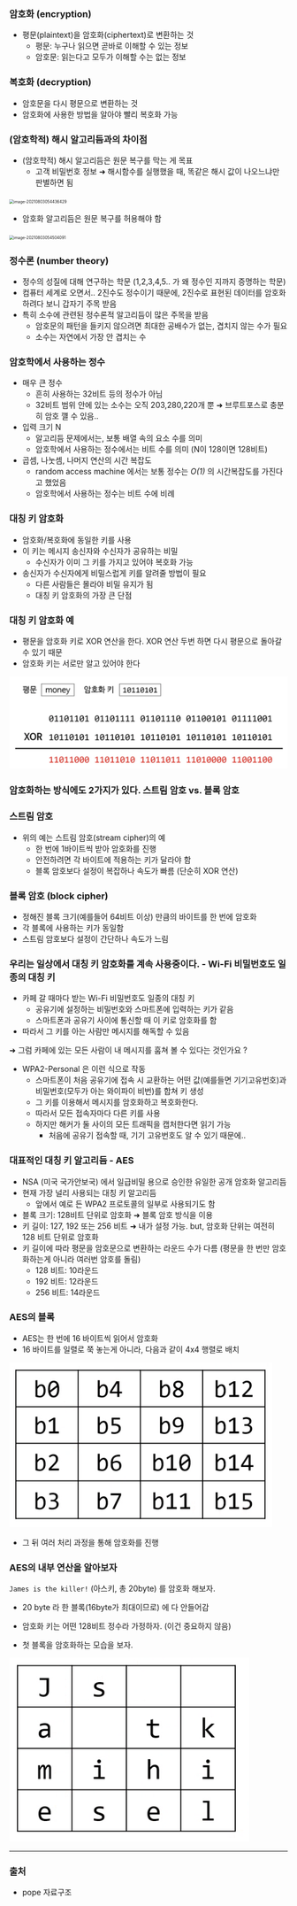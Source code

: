 ### 암호화 (encryption)

* 평문(plaintext)을 암호화(ciphertext)로 변환하는 것
  * 평문: 누구나 읽으면 곧바로 이해할 수 있는 정보
  * 암호문: 읽는다고 모두가 이해할 수는 없는 정보



### 복호화 (decryption)

* 암호문을 다시 평문으로 변환하는 것
* 암호화에 사용한 방법을 알아야 빨리 복호화 가능



### (암호학적) 해시 알고리듬과의 차이점

* (암호학적) 해시 알고리듬은 원문 복구를 막는 게 목표
  * 고객 비밀번호 정보 ➜ 해시함수를 실행했을 때, 똑같은 해시 값이 나오느냐만 판별하면 됨

<img src="/Users/kong/Library/Application Support/typora-user-images/image-20210803054436429.png" alt="image-20210803054436429" style="zoom:50%;" />

* 암호화 알고리듬은 원문 복구를 허용해야 함

<img src="/Users/kong/Library/Application Support/typora-user-images/image-20210803054504091.png" alt="image-20210803054504091" style="zoom:50%;" />



### 정수론 (number theory)

* 정수의 성질에 대해 연구하는 학문 (1,2,3,4,5.. 가 왜 정수인 지까지 증명하는 학문)
* 컴퓨터 세계로 오면서.. 2진수도 정수이기 때문에, 2진수로 표현된 데이터를 암호화하려다 보니 갑자기 주목 받음
* 특히 소수에 관련된 정수론적 알고리듬이 많은 주목을 받음
  * 암호문의 패턴을 들키지 않으려면 최대한 공배수가 없는, 겹치지 않는 수가 필요
  * 소수는 자연에서 가장 안 겹치는 수



### 암호학에서 사용하는 정수

* 매우 큰 정수
  * 흔히 사용하는 32비트 등의 정수가 아님
  * 32비트 범위 안에 있는 소수는 오직 203,280,220개 뿐 ➜ 브루트포스로 충분히 암호 꺨 수 있음..
* 입력 크기 N
  * 알고리듬 문제에서는, 보통 배열 속의 요소 수를 의미
  * 암호학에서 사용하는 정수에서는 비트 수를 의미 (N이 128이면 128비트)
* 곱셈, 나눗셈, 나머지 연산의 시간 복잡도
  * random access machine 에서는 보통 정수는 *O(1)* 의 시간복잡도를 가진다고 했었음
  * 암호학에서 사용하는 정수는 비트 수에 비례



### 대칭 키 암호화

* 암호화/복호화에 동일한 키를 사용
* 이 키는 메시지 송신자와 수신자가 공유하는 비밀
  * 수신자가 이미 그 키를 가지고 있어야 복호화 가능
* 송신자가 수신자에게 비밀스럽게 키를 알려줄 방법이 필요
  * 다른 사람들은 몰라야 비밀 유지가 됨
  * 대칭 키 암호화의 가장 큰 단점



### 대칭 키 암호화 예

* 평문을 암호화 키로 XOR 연산을 한다. XOR 연산 두번 하면 다시 평문으로 돌아갈 수 있기 때문 
* 암호화 키는 서로만 알고 있어야 한다

![image-20210805044558571](./images/image-20210805044558571.png)



### 암호화하는 방식에도 2가지가 있다. 스트림 암호 vs. 블록 암호

### 스트림 암호

* 위의 예는 스트림 암호(stream cipher)의 예
  * 한 번에 1바이트씩 받아 암호화를 진행
  * 안전하려면 각 바이트에 적용하는 키가 달라야 함
  * 블록 암호보다 설정이 복잡하나 속도가 빠름 (단순히 XOR 연산)

### 블록 암호 (block cipher)

* 정해진 블록 크기(예를들어 64비트 이상) 만큼의 바이트를 한 번에 암호화
* 각 블록에 사용하는 키가 동일함
* 스트림 암호보다 설정이 간단하나 속도가 느림



### 우리는 일상에서 대칭 키 암호화를 계속 사용중이다. - Wi-Fi 비밀번호도 일종의 대칭 키

* 카페 갈 때마다 받는 Wi-Fi 비밀번호도 일종의 대칭 키
  * 공유기에 설정하는 비밀번호와 스마트폰에 입력하는 키가 같음
  * 스마트폰과 공유기 사이에 통신할 때 이 키로 암호화를 함
* 따라서 그 키를 아는 사람만 메시지를 해독할 수 있음

➜ 그럼 카페에 있는 모든 사람이 내 메시지를 훔쳐 볼 수 있다는 것인가요 ?

* WPA2-Personal 은 이런 식으로 작동
  * 스마트폰이 처음 공유기에 접속 시 교환하는 어떤 값(예를들면 기기고유번호)과 비밀번호(모두가 아는 와이파이 비번)를 합쳐 키 생성
  * 그 키를 이용해서 메시지를 암호화하고 복호화한다.
  * 따라서 모든 접속자마다 다른 키를 사용
  * 하지만 해커가 둘 사이의 모든 트래픽을 캡처한다면 읽기 가능
    * 처음에 공유기 접속할 때, 기기 고유번호도 알 수 있기 때문에..



### 대표적인 대칭 키 알고리듬 - AES

* NSA (미국 국가안보국) 에서 일급비밀 용으로 승인한 유일한 공개 암호화 알고리듬
* 현재 가장 널리 사용되는 대칭 키 알고리듬
  * 앞에서 예로 든 WPA2 프로토콜의 일부로 사용되기도 함
* 블록 크기: 128비트 단위로 암호화 ➜ 블록 암호 방식을 이용
* 키 길이: 127, 192 또는 256 비트 ➜ 내가 설정 가능. but, 암호화 단위는 여전히 128 비트 단위로 암호화
* 키 길이에 따라 평문을 암호문으로 변환하는 라운드 수가 다름 (평문을 한 번만 암호화하는게 아니라 여러번 암호를 돌림)
  * 128 비트: 10라운드
  * 192 비트: 12라운드
  * 256 비트: 14라운드



### AES의 블록

* AES는 한 번에 16 바이트씩 읽어서 암호화
* 16 바이트를 일렬로 쭉 놓는게 아니라, 다음과 같이 4x4 행렬로 배치

![image-20210805052942887](./images/image-20210805052942887.png)

* 그 뒤 여러 처리 과정을 통해 암호화를 진행



### AES의 내부 연산을 알아보자

`James is the killer!` (아스키, 총 20byte) 를 암호화 해보자.

* 20 byte 라 한 블록(16byte가 최대이므로) 에 다 안들어감 
* 암호화 키는 어떤 128비트 정수라 가정하자. (이건 중요하지 않음)

* 첫 블록을 암호화하는 모습을 보자.

![image-20210805055319545](./images/image-20210805055319545.png)



---

### 출처

* pope 자료구조